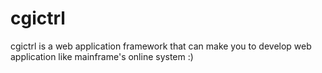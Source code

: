 # cgictrl

cgictrl is a web application framework that can make you to develop web application like mainframe's online system :)
